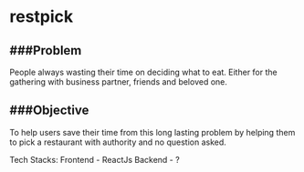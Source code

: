 # restpick

###Problem
---
  People always wasting their time on deciding what to eat. Either for the gathering with business partner, friends and beloved one.

###Objective
---
  To help users save their time from this long lasting problem by helping them to pick a restaurant with authority and no question asked.

Tech Stacks:
Frontend - ReactJs
Backend - ?
